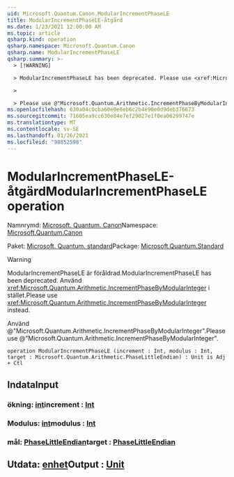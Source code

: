 ```yaml
---
uid: Microsoft.Quantum.Canon.ModularIncrementPhaseLE
title: ModularIncrementPhaseLE-åtgärd
ms.date: 1/23/2021 12:00:00 AM
ms.topic: article
qsharp.kind: operation
qsharp.namespace: Microsoft.Quantum.Canon
qsharp.name: ModularIncrementPhaseLE
qsharp.summary: >-
  > [!WARNING]

  > ModularIncrementPhaseLE has been deprecated. Please use <xref:Microsoft.Quantum.Arithmetic.IncrementPhaseByModularInteger> instead.

  >

  > Please use @"Microsoft.Quantum.Arithmetic.IncrementPhaseByModularInteger".
ms.openlocfilehash: 630a04c0cba60e0e6eb6c2b4e90e0d9deb376673
ms.sourcegitcommit: 71605ea9cc630e84e7ef29027e1f0ea06299747e
ms.translationtype: MT
ms.contentlocale: sv-SE
ms.lasthandoff: 01/26/2021
ms.locfileid: "98852598"
---
```

# <a name="modularincrementphasele-operation"></a><span data-ttu-id="33d0d-102">ModularIncrementPhaseLE-åtgärd</span><span class="sxs-lookup"><span data-stu-id="33d0d-102">ModularIncrementPhaseLE operation</span></span>

<span data-ttu-id="33d0d-103">Namnrymd: [Microsoft. Quantum. Canon](xref:Microsoft.Quantum.Canon)</span><span class="sxs-lookup"><span data-stu-id="33d0d-103">Namespace: [Microsoft.Quantum.Canon](xref:Microsoft.Quantum.Canon)</span></span>

<span data-ttu-id="33d0d-104">Paket: [Microsoft. Quantum. standard](https://nuget.org/packages/Microsoft.Quantum.Standard)</span><span class="sxs-lookup"><span data-stu-id="33d0d-104">Package: [Microsoft.Quantum.Standard](https://nuget.org/packages/Microsoft.Quantum.Standard)</span></span>


> [!WARNING]
> <span data-ttu-id="33d0d-105">ModularIncrementPhaseLE är föråldrad.</span><span class="sxs-lookup"><span data-stu-id="33d0d-105">ModularIncrementPhaseLE has been deprecated.</span></span> <span data-ttu-id="33d0d-106">Använd <xref:Microsoft.Quantum.Arithmetic.IncrementPhaseByModularInteger> i stället.</span><span class="sxs-lookup"><span data-stu-id="33d0d-106">Please use <xref:Microsoft.Quantum.Arithmetic.IncrementPhaseByModularInteger> instead.</span></span>
>
> <span data-ttu-id="33d0d-107">Använd @"Microsoft.Quantum.Arithmetic.IncrementPhaseByModularInteger".</span><span class="sxs-lookup"><span data-stu-id="33d0d-107">Please use @"Microsoft.Quantum.Arithmetic.IncrementPhaseByModularInteger".</span></span>



```qsharp
operation ModularIncrementPhaseLE (increment : Int, modulus : Int, target : Microsoft.Quantum.Arithmetic.PhaseLittleEndian) : Unit is Adj + Ctl
```


## <a name="input"></a><span data-ttu-id="33d0d-108">Indata</span><span class="sxs-lookup"><span data-stu-id="33d0d-108">Input</span></span>

### <a name="increment--int"></a><span data-ttu-id="33d0d-109">ökning: [int](xref:microsoft.quantum.lang-ref.int)</span><span class="sxs-lookup"><span data-stu-id="33d0d-109">increment : [Int](xref:microsoft.quantum.lang-ref.int)</span></span>




### <a name="modulus--int"></a><span data-ttu-id="33d0d-110">Modulus: [int](xref:microsoft.quantum.lang-ref.int)</span><span class="sxs-lookup"><span data-stu-id="33d0d-110">modulus : [Int](xref:microsoft.quantum.lang-ref.int)</span></span>




### <a name="target--phaselittleendian"></a><span data-ttu-id="33d0d-111">mål: [PhaseLittleEndian](xref:Microsoft.Quantum.Arithmetic.PhaseLittleEndian)</span><span class="sxs-lookup"><span data-stu-id="33d0d-111">target : [PhaseLittleEndian](xref:Microsoft.Quantum.Arithmetic.PhaseLittleEndian)</span></span>





## <a name="output--unit"></a><span data-ttu-id="33d0d-112">Utdata: [enhet](xref:microsoft.quantum.lang-ref.unit)</span><span class="sxs-lookup"><span data-stu-id="33d0d-112">Output : [Unit](xref:microsoft.quantum.lang-ref.unit)</span></span>

